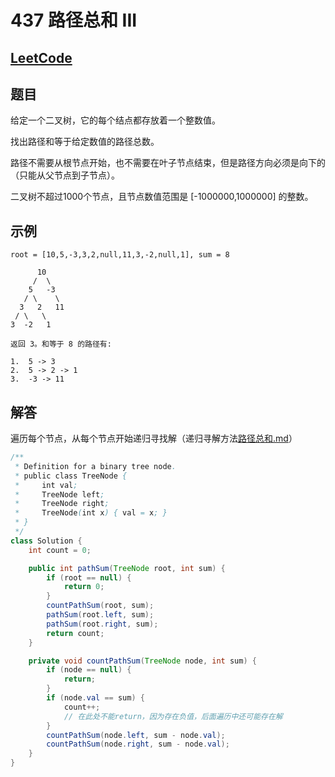 # 437 路径总和 III

## [LeetCode](https://leetcode-cn.com/problems/path-sum-iii/)

## 题目

给定一个二叉树，它的每个结点都存放着一个整数值。

找出路径和等于给定数值的路径总数。

路径不需要从根节点开始，也不需要在叶子节点结束，但是路径方向必须是向下的（只能从父节点到子节点）。

二叉树不超过1000个节点，且节点数值范围是 [-1000000,1000000] 的整数。

## 示例

```text
root = [10,5,-3,3,2,null,11,3,-2,null,1], sum = 8

      10
     /  \
    5   -3
   / \    \
  3   2   11
 / \   \
3  -2   1

返回 3。和等于 8 的路径有:

1.  5 -> 3
2.  5 -> 2 -> 1
3.  -3 -> 11
```

## 解答

遍历每个节点，从每个节点开始递归寻找解（递归寻解方法[路径总和.md](112.md)）

```java
/**
 * Definition for a binary tree node.
 * public class TreeNode {
 *     int val;
 *     TreeNode left;
 *     TreeNode right;
 *     TreeNode(int x) { val = x; }
 * }
 */
class Solution {
    int count = 0;

    public int pathSum(TreeNode root, int sum) {
        if (root == null) {
            return 0;
        }
        countPathSum(root, sum);
        pathSum(root.left, sum);
        pathSum(root.right, sum);
        return count;
    }

    private void countPathSum(TreeNode node, int sum) {
        if (node == null) {
            return;
        }
        if (node.val == sum) {
            count++;
            // 在此处不能return，因为存在负值，后面遍历中还可能存在解
        }
        countPathSum(node.left, sum - node.val);
        countPathSum(node.right, sum - node.val);
    }
}
```
